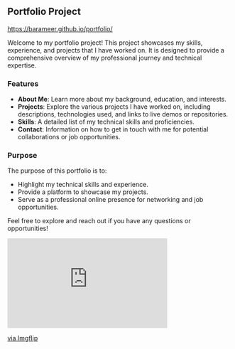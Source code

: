 ## Portfolio Project

https://barameer.github.io/portfolio/

Welcome to my portfolio project! This project showcases my skills, experience, and projects that I have worked on. It is designed to provide a comprehensive overview of my professional journey and technical expertise.

### Features

- **About Me**: Learn more about my background, education, and interests.
- **Projects**: Explore the various projects I have worked on, including descriptions, technologies used, and links to live demos or repositories.
- **Skills**: A detailed list of my technical skills and proficiencies.
- **Contact**: Information on how to get in touch with me for potential collaborations or job opportunities.

### Purpose

The purpose of this portfolio is to:

- Highlight my technical skills and experience.
- Provide a platform to showcase my projects.
- Serve as a professional online presence for networking and job opportunities.

Feel free to explore and reach out if you have any questions or opportunities!
<div style="width:360px;max-width:100%;"><div style="height:0;padding-bottom:56.11%;position:relative;"><iframe width="360" height="202" style="position:absolute;top:0;left:0;width:100%;height:100%;" frameBorder="0" src="https://imgflip.com/embed/98w468"></iframe></div><p><a href="https://imgflip.com/gif/98w468">via Imgflip</a></p></div>
